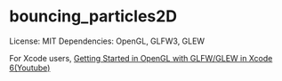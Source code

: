 # bouncing_particles2D

License: MIT
Dependencies: OpenGL, GLFW3, GLEW

For Xcode users,  [Getting Started in OpenGL with GLFW/GLEW in Xcode 6(Youtube)](https://www.youtube.com/watch?v=lTmM3Y8SMOM "Title")
